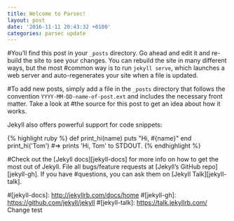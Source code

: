 ```yaml
---
title: Welcome to Parsec!
layout: post
date: '2016-11-11 20:43:32 +0100'
categories: parsec update
---
```


#You’ll find this post in your `_posts` directory. Go ahead and edit it and re-build the site to see your changes. You can rebuild the site in many different ways, but the most #common way is to run `jekyll serve`, which launches a web server and auto-regenerates your site when a file is updated.

#To add new posts, simply add a file in the `_posts` directory that follows the convention `YYYY-MM-DD-name-of-post.ext` and includes the necessary front matter. Take a look at #the source for this post to get an idea about how it works.

Jekyll also offers powerful support for code snippets:

{% highlight ruby %}
def print_hi(name)
  puts "Hi, #{name}"
end
print_hi('Tom')
#=> prints 'Hi, Tom' to STDOUT.
{% endhighlight %}

#Check out the [Jekyll docs][jekyll-docs] for more info on how to get the most out of Jekyll. File all bugs/feature requests at [Jekyll’s GitHub repo][jekyll-gh]. If you have #questions, you can ask them on [Jekyll Talk][jekyll-talk].

#[jekyll-docs]: http://jekyllrb.com/docs/home
#[jekyll-gh]:   https://github.com/jekyll/jekyll
#[jekyll-talk]: https://talk.jekyllrb.com/
Change test